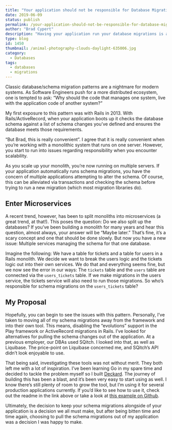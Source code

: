 ```yaml
---
title: "Your application should not be responsible for Database Migrations."
date: 2019-06-09
status: publish
permalink: /your-application-should-not-be-responsible-for-database-migrations
author: "Brad Cypert"
description: "Having your application run your database migrations is at best more responsibility than your web app should be responsible for and at worst a scalability nightmare."
type: blog
id: 1450
thumbnail: /animal-photography-clouds-daylight-635006.jpg
category:
  - Databases
tags:
  - databases
  - migrations
---
```




Classic database/schema migration patterns are a nightmare for modern systems. As Software Engineers push for a more distributed ecosystem, one is tempted to ask: “Why should the code that manages one system, live with the application code of another system?”

<HeadsUp title="What pattern is this?">
  My first exposure to this pattern was with Rails in 2013. With
  Rails/ActiveRecord, when your application boots up it checks the database
  schema against a list of schema changes you’ve defined and ensures the
  database meets those requirements.
</HeadsUp>

“But Brad, this is really convenient”. I agree that it is really convenient when
you’re working with a monolithic system that runs on one server. However, you start
to run into issues regarding responsibility when you encounter scalability.

As you scale up your monolith, you’re now running on multiple servers. If your application automatically runs schema migrations, you have the concern of multiple applications attempting to alter the schema. Of course, this can be alleviated via transactions and checking the schema before trying to run a new migration (which most migration libraries do).

## Enter Microservices

A recent trend, however, has been to split monoliths into microservices (a great trend, at that!). This poses the question: Do we also split up the databases? If you’ve been building a monolith for many years and hear this question, almost always, your answer will be “Maybe later.” That’s fine, it’s a scary concept and one that should be done slowly. But now you have a new issue: Multiple services managing the schema for that one database.

Imagine the following: We have a table for tickets and a table for users in a Rails monolith. We decide we want to break the users logic and the tickets logic out into their own services. We do that and everything seems fine, but we now see the error in our ways: The `tickets` table and the `users` table are connected via the `users_tickets` table. If we make migrations in the users service, the tickets service will also need to run those migrations. So who’s responsible for schema migrations on the `users_tickets` table?

## My Proposal

Hopefully, you can begin to see the issues with this pattern. Personally, I’ve taken to moving all of my schema migrations away from the framework and into their own tool. This means, disabling the “evolutions” support in the Play framework or ActiveRecord migrations in Rails. I’ve looked for alternatives for pulling the schema changes out of the application. At a previous employer, our DBAs used SQitch. I looked into that, as well as Liquibase. The price-point on Liquibase concerned me, and SQitch’s API didn’t look enjoyable to use.

That being said, investigating these tools was not without merit. They both left me with a lot of inspiration. I’ve been learning Go in my spare time and decided to tackle the problem myself so I built [Deckard](https://github.com/bradcypert/deckard). The journey of building this has been a blast, and it’s been very easy to start using as well. I know there’s still plenty of room to grow the tool, but I’m using it for several production applications currently. If you’d like to see how to use it, check out the readme in the link above or take a look at [this example on Github](https://github.com/Charitycode/CharityCode.org/tree/master/migrations).

Ultimately, the decision to keep your schema migrations alongside of your application is a decision we all must make, but after being bitten time and time again, choosing to pull the schema migrations out of my application was a decision I was happy to make.
